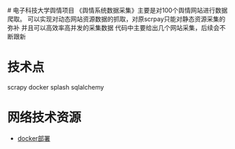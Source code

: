﻿﻿# 电子科技大学舆情项目
《舆情系统数据采集》主要是对100个舆情网站进行数据爬取。
 可以实现对动态网站资源数据的抓取，对原scrpay只能对静态资源采集的弥补
 并且可以高效率高并发的采集数据
 代码中主要给出几个网站采集，后续会不断跟新
# 技术点
 scrapy
 docker
 splash
 sqlalchemy
# 网络技术资源
* [docker部署](https://www.jianshu.com/p/4052926bc12c)
